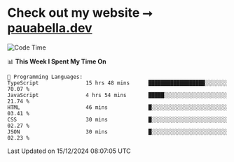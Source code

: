 # Check out my website ⭢ [pauabella.dev](https://pauabella.dev)

<!--START_SECTION:waka-->
![Code Time](http://img.shields.io/badge/Code%20Time-3%2C971%20hrs%2035%20mins-blue)

📊 **This Week I Spent My Time On** 

```text
💬 Programming Languages: 
TypeScript               15 hrs 48 mins      ██████████████████░░░░░░░   70.07 % 
JavaScript               4 hrs 54 mins       █████░░░░░░░░░░░░░░░░░░░░   21.74 % 
HTML                     46 mins             █░░░░░░░░░░░░░░░░░░░░░░░░   03.41 % 
CSS                      30 mins             █░░░░░░░░░░░░░░░░░░░░░░░░   02.27 % 
JSON                     30 mins             █░░░░░░░░░░░░░░░░░░░░░░░░   02.23 % 
```


 Last Updated on 15/12/2024 08:07:05 UTC
<!--END_SECTION:waka-->
